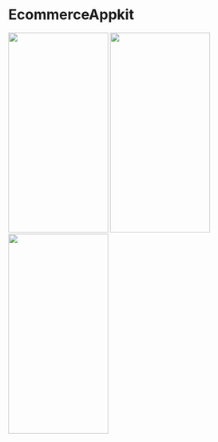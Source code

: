 # EcommerceAppkit


<img src="https://github.com/daveotengo/EcommerceAppkit/assets/30934250/e6dcc6de-d909-4a09-a2b1-a3ca9d28afed" width="200" height="400" />

<img src="https://github.com/daveotengo/EcommerceAppkit/assets/30934250/90a6f462-cf9f-46b8-bae3-695f01bf54aa" width="200" height="400" />

<img src="https://github.com/daveotengo/EcommerceAppkit/assets/30934250/0ecee2e9-1a76-4ed7-9828-39a736b962f1" width="200" height="400" />


